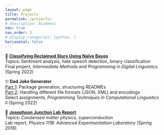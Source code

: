```yaml
---
layout: page
title: Projects
permalink: /projects/
# description: Academic
nav: true
nav_order: 3
# display_categories: [python, ]
horizontal: false
---
```


<!-- Classifying Reclaimed Slurs Using Naïve Bayes -->
<p>
&#128406; <strong><a href="https://gitlab.uzh.ch/alisonyong-ju.kim/classifying-reclaimed-slurs-in-automated-hate-speech-detection">Classifying Reclaimed Slurs Using Naïve Bayes</a></strong><br>
    Topics: Sentiment analysis, hate speech detection, binary classification<br>
    Final project, <em>Intermediate Methods and Programming in Digital Linguistics</em> (Spring 2022)
</p>


<!-- Dad Joke Generator -->
<p>
&#128580; <strong>Dad Joke Generator</strong><br>
    <a href="https://gitlab.uzh.ch/alisonyong-ju.kim/dad-joke-package-pcl2-ex03">Part 1</a>: Package generation, structuring READMEs<br>
    <a href="https://gitlab.uzh.ch/alisonyong-ju.kim/dad-joke-encodings-pcl2-ex04">Part 2</a>: Handling different file formats (JSON, XML) and encodings<br>
    Select assignments, <em>Programming Techniques in Computational Linguistics II</em> (Spring 2022)
</p>


<!-- Josephson Junction -->
<p>
&#128267; <strong><a href="https://alisonykim.github.io/assets/jos.pdf">Josephson Junction Lab Report</a></strong><br>
    Topics: <em>Condensed matter physics, superconduction</em><br>
    Lab report, <em>Physics 111B: Advanced Experimentation Laboratory</em> (Spring 2016)
</p>

<!-- pages/projects.md, to return to original format, pull from original repo: https://github.com/alshedivat/al-folio --> 